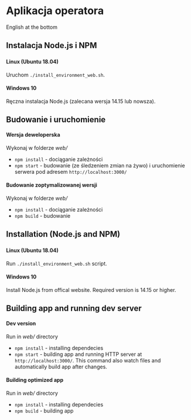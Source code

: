 # Aplikacja operatora
English at the bottom
## Instalacja Node.js i NPM
### 
#### Linux (Ubuntu 18.04)
Uruchom `./install_environment_web.sh`.
#### Windows 10
Ręczna instalacja Node.js (zalecana wersja 14.15 lub nowsza).

## Budowanie i uruchomienie
#### Wersja deweloperska
Wykonaj w folderze *web/*
* `npm install` - dociąganie zależności
* `npm start` - budowanie (ze śledzeniem zmian na żywo) i uruchomienie serwera pod adresem `http://localhost:3000/`

#### Budowanie zoptymalizowanej wersji
Wykonaj w folderze *web/*
* `npm install` - dociąganie zależności
* `npm build` - budowanie

## Installation (Node.js and NPM)
### 
#### Linux (Ubuntu 18.04)
Run `./install_environment_web.sh` script.
#### Windows 10
Install Node.js from offical website. Required version is 14.15 or higher.

## Building app and running dev server
#### Dev version
Run in *web/* directory
* `npm install` - installing dependecies
* `npm start` - building app and running HTTP server at `http://localhost:3000/`. This command also watch files and automatically build app after changes.

#### Building optimized app
Run in *web/* directory
* `npm install` - installing dependecies
* `npm build` - building app

